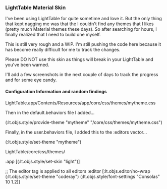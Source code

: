 ### LightTable Material Skin

I've been using LightTable for quite sometime and love it.  But the only thing that kept nagging me was that the I couldn't find any themes that I likes (pretty much Material themes these days).  So after searching for hours, I finally realized that I need to build one myself.

This is still very rough and a WIP.  I'm still pushing the code here because it has become really difficult for me to track the changes.

Please DO NOT use this skin as things will break in your LightTable and you've been warned.

I'll add a few screenshots in the next couple of days to track the progress and for some eye candy.



#### Configuration Information and random findings
LightTable.app/Contents/Resources/app/core/css/themes/mytheme.css

Then in the default.behaviors file I added...

(:lt.objs.style/provide-theme "mytheme" "/core/css/themes/mytheme.css")

Finally, in the user.behaviors file, I added this to the :editors vector...

(:lt.objs.style/set-theme "mytheme")

LightTable/core/css/themes/

:app [(:lt.objs.style/set-skin "light")]

;; The editor tag is applied to all editors
:editor [:lt.objs.editor/no-wrap
          (:lt.objs.style/set-theme "coderay")
          (:lt.objs.style/font-settings "Consolas" 10 1.2)]
          
          
